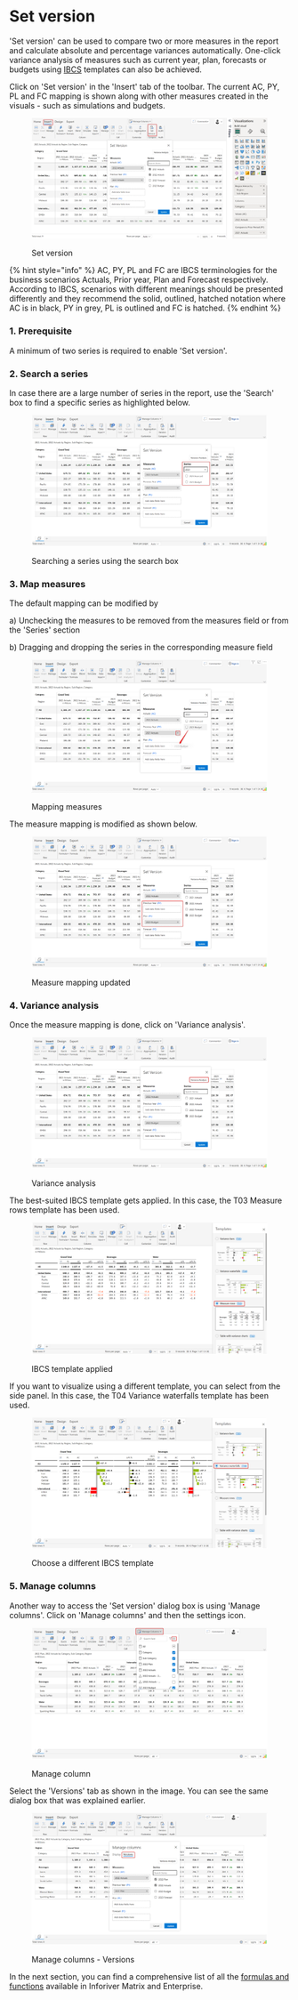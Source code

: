 # Set version

'Set version' can be used to compare two or more measures in the report and calculate absolute and percentage variances automatically. One-click variance analysis of measures such as current year, plan, forecasts or budgets using [IBCS](https://www.ibcs.com/) templates can also be achieved.

Click on 'Set version' in the 'Insert' tab of the toolbar. The current AC, PY, PL and FC mapping is shown along with other measures created in the visuals - such as simulations and budgets.

<figure><img src="../../.gitbook/assets/4.9.1(3) Set version.png" alt=""><figcaption><p>Set version</p></figcaption></figure>

{% hint style="info" %}
AC, PY, PL and FC are IBCS terminologies for the business scenarios Actuals, Prior year, Plan and Forecast respectively. According to IBCS, scenarios with different meanings should be presented differently and they recommend the solid, outlined, hatched notation​ where AC is in black, PY in grey, PL is outlined and FC is hatched.
{% endhint %}

### 1. Prerequisite

A minimum of two series is required to enable 'Set version'.

### 2. Search a series

In case there are a large number of series in the report, use the 'Search' box to find a specific series as highlighted below.

<figure><img src="../../.gitbook/assets/4.9.4 Set version.png" alt=""><figcaption><p>Searching a series using the search box</p></figcaption></figure>

### 3. Map measures

The default mapping can be modified by&#x20;

a) Unchecking the measures to be removed from the measures field or from the 'Series' section

b) Dragging and dropping the series in the corresponding measure field

<figure><img src="../../.gitbook/assets/4.9.5 Set version.png" alt=""><figcaption><p>Mapping measures</p></figcaption></figure>

The measure mapping is modified as shown below.

<figure><img src="../../.gitbook/assets/4.9.7 Set version.png" alt=""><figcaption><p>Measure mapping updated</p></figcaption></figure>

### 4. Variance analysis

Once the measure mapping is done, click on 'Variance analysis'.&#x20;

<figure><img src="../../.gitbook/assets/4.9.8 Set version.png" alt=""><figcaption><p>Variance analysis</p></figcaption></figure>

The best-suited IBCS template gets applied. In this case, the T03 Measure rows template has been used.&#x20;

<figure><img src="../../.gitbook/assets/4.9.10 Set version.png" alt=""><figcaption><p>IBCS template applied</p></figcaption></figure>

If you want to visualize using a different template, you can select from the side panel. In this case, the T04 Variance waterfalls template has been used.

<figure><img src="../../.gitbook/assets/4.9.11 Set version.png" alt=""><figcaption><p>Choose a different IBCS template</p></figcaption></figure>

### 5. Manage columns

Another way to access the 'Set version' dialog box is using 'Manage columns'. Click on 'Manage columns' and then the settings icon.

<figure><img src="../../.gitbook/assets/4.9.12 Set version.png" alt=""><figcaption><p>Manage column</p></figcaption></figure>

Select the 'Versions' tab as shown in the image. You can see the same dialog box that was explained earlier.

<figure><img src="../../.gitbook/assets/4.9.13 Set version.png" alt=""><figcaption><p>Manage columns - Versions</p></figcaption></figure>

In the next section, you can find a comprehensive list of all the [formulas and functions](formula-syntax/) available in Inforiver Matrix and Enterprise.

